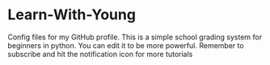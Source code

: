 # Learn-With-Young
Config files for my GitHub profile.
This is a simple school grading system for beginners in python.
You can edit it to be more powerful.
Remember to subscribe and hit the notification icon for more tutorials
